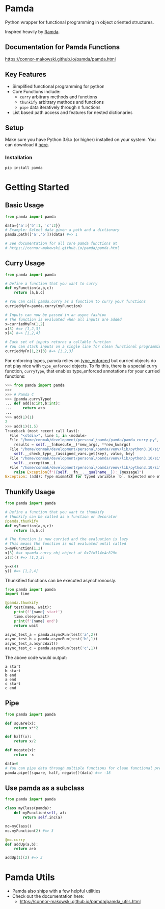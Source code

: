 Pamda
==========
Python wrapper for functional programming in object oriented structures.

Inspired heavily by [Ramda](https://ramdajs.com/docs/).


Documentation for Pamda Functions
--------
https://connor-makowski.github.io/pamda/pamda.html

Key Features
--------

- Simplified functional programming for python
- Core Functions include:
  - `curry` arbitrary methods and functions
  - `thunkify` arbitrary methods and functions
  - `pipe` data iteratively through n functions
- List based path access and features for nested dictionaries


Setup
----------

Make sure you have Python 3.6.x (or higher) installed on your system. You can download it [here](https://www.python.org/downloads/).

### Installation

```
pip install pamda
```

# Getting Started

## Basic Usage
```py
from pamda import pamda

data={'a':{'b':1, 'c':2}}
# Example: Select data given a path and a dictionary
pamda.path(['a','b'])(data) #=> 1

# See documentation for all core pamda functions at
# https://connor-makowski.github.io/pamda/pamda.html
```

## Curry Usage
```py
from pamda import pamda

# Define a function that you want to curry
def myFunction(a,b,c):
    return [a,b,c]

# You can call pamda.curry as a function to curry your functions
curriedMyFn=pamda.curry(myFunction)

# Inputs can now be passed in an async fashion
# The function is evaluated when all inputs are added
x=curriedMyFn(1,2)
x(3) #=> [1,2,3]
x(4) #=> [1,2,4]

# Each set of inputs returns a callable function
# You can stack inputs on a single line for clean functional programming
curriedMyFn(1,2)(3) #=> [1,2,3]
```

For enforcing types, pamda relies on [type_enforced](https://github.com/connor-makowski/type_enforced) but curried objects do not play nice with `type_enforced` objects. To fix this, there is a special curry function, `curryType`, that enables type_enforced annotations for your curried functions:

```py
>>> from pamda import pamda
>>>
>>> # Pamda C
>>> @pamda.curryTyped
... def add(a:int,b:int):
...     return a+b
...
>>> add(1)(1)
2
>>> add(1)(1.5)
Traceback (most recent call last):
  File "<stdin>", line 1, in <module>
  File "/home/conmak/development/personal/pamda/pamda/pamda_curry.py", line 43, in __call__
    results = self.__fnExecute__(*new_args, **new_kwargs)
  File "/home/conmak/development/personal/pamda/venv/lib/python3.10/site-packages/type_enforced/enforcer.py", line 85, in __call__
    self.__check_type__(assigned_vars.get(key), value, key)
  File "/home/conmak/development/personal/pamda/venv/lib/python3.10/site-packages/type_enforced/enforcer.py", line 107, in __check_type__
    self.__exception__(
  File "/home/conmak/development/personal/pamda/venv/lib/python3.10/site-packages/type_enforced/enforcer.py", line 34, in __exception__
    raise Exception(f"({self.__fn__.__qualname__}): {message}")
Exception: (add): Type mismatch for typed variable `b`. Expected one of the following `[<class 'int'>]` but got `<class 'float'>` instead.
```


## Thunkify Usage
```py
from pamda import pamda

# Define a function that you want to thunkify
# thunkify can be called as a function or decorator
@pamda.thunkify
def myFunction(a,b,c):
    return [a,b,c]

# The function is now curried and the evaluation is lazy
# This means the function is not evaluated until called
x=myFunction(1,2)
x(3) #=> <pamda.curry_obj object at 0x7fd514e4c820>
x(3)() #=> [1,2,3]

y=x(4)
y() #=> [1,2,4]
```

Thunkified functions can be executed asynchronously.

```py
from pamda import pamda
import time

@pamda.thunkify
def test(name, wait):
    print(f'{name} start')
    time.sleep(wait)
    print(f'{name} end')
    return wait

async_test_a = pamda.asyncRun(test('a',2))
async_test_b = pamda.asyncRun(test('b',1))
async_test_a.asyncWait()
async_test_c = pamda.asyncRun(test('c',1))
```

The above code would output:
```
a start
b start
b end
a end
c start
c end
```

## Pipe
```py
from pamda import pamda

def square(x):
    return x**2

def half(x):
    return x/2

def negate(x):
    return -x

data=6
# You can pipe data through multiple functions for clean functional programming
pamda.pipe([square, half, negate])(data) #=> -18
```

## Use pamda as a subclass
```py
from pamda import pamda

class myClass(pamda):
    def myFunction(self, a):
        return self.inc(a)

mc=myClass()
mc.myFunction(2) #=> 3

@mc.curry
def addUp(a,b):
    return a+b

addUp(1)(2) #=> 3
```

# Pamda Utils

- Pamda also ships with a few helpful utilities
- Check out the documentation here:
  - https://connor-makowski.github.io/pamda/pamda_utils.html
